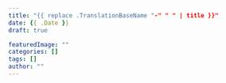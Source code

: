```yaml
---
title: "{{ replace .TranslationBaseName "-" " " | title }}"
date: {{ .Date }}
draft: true

featuredImage: ""
categories: []
tags: []
author: ""
---
```

